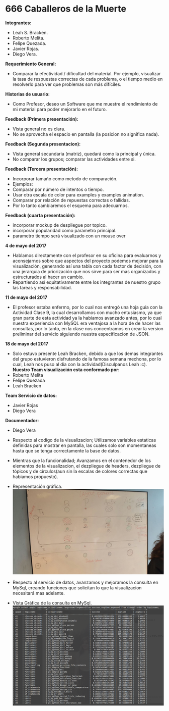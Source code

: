 # 666 Caballeros de la Muerte

**Integrantes:**
* Leah S. Bracken.
* Roberto Melita.
* Felipe Quezada.
* Javier Rojas.
* Diego Vera.

**Requerimiento General:**
* Comparar la efectividad / dificultad del material. Por ejemplo, visualizar la tasa de respuestas correctas de cada problema, o el tiempo medio en resolverlo para ver que problemas son más difíciles.

**Historias de usuario:**
* Como Profesor, deseo un Software que me muestre el rendimiento de mi material para poder mejorarlo en el futuro.

**Feedback (Primera presentación):**
* Vista general no es clara.
* No se aprovecha el espacio en pantalla (la posicion no significa nada).

**Feedback (Segunda presentacion):**
* Vista general secundaria (matriz), quedará como la principal y única.
* No comparar los grupos; comparar las actividades entre si.

**Feedback (Tercera presentación):**
* Incorporar tamaño como metodo de comparación.
* Ejemplos:
* Comparar por número de intentos o tiempo.
* Usar otra escala de color para examples y examples animation.
* Comparar por relación de repuestas correctas o fallidas.
* Por lo tanto cambiaremos el esquema para adecuarnos.

**Feedback (cuarta presentación):**
* incorporar mockup de despliegue por topico.
* incorporar popularidad como parametro principal.
* parametro tiempo será visualizado con un mouse over

**4 de mayo del 2017**
* Hablamos directamente con el profesor en su oficina para evaluarnos y aconsejarnos sobre que aspectos del proyecto podemos mejorar para la visualización, generando así una tabla con cada factor de decisión, con una jerarquia de priorización que nos sirve para ser mas organizados y estructurados al hacer un cambio.
* Repartiendo así equitativamente entre los integrantes de nuestro grupo las tareas y responsabilidad.

**11 de mayo del 2017**
* El profesor estaba enfermo, por lo cual nos entregó una hoja guia con la Actividad Clase 9, la cual desarrollamos con mucho entusiasmo, ya que gran parte de esta actividad ya la habiamos avanzado antes, por lo cual nuestra experiencia con MySQL era ventajosa a la hora de de hacer las consultas, por lo tanto, en la clase nos concentramos en crear la version preliminar del servicio siguiendo nuestra especificacion de JSON.

**18 de mayo del 2017**
* Solo estuvo presente Leah Bracken, debido a que los demas integrantes del grupo estuvieron disfrutando de la famosa semana mechona, por lo cual, Leah nos puso al dia con la actividad(Disculpanos Leah :c).
**Nuestro Team visualización esta conformado por:**
* Roberto Melita
* Felipe Quezada
* Leah Bracken

**Team Servicio de datos:**
* Javier Rojas
* Diego Vera

**Documentador:**
* Diego Vera

* Respecto al codigo de la visualizacion; Utilizamos variables estaticas definidas para mostrar en pantalla, las cuales solo son momentaneas hasta que se tenga correctamente la base de datos.
* Mientras que la funcionalidad; Avanzamos en el contenedor de los elementos de la visualizacion, el dezpliegue de headers, dezpliegue de tópicos y de circulos(aun sin la escalas de colores correctas que habiamos propuesto).

* Representación gráfica.
![GitHub Representación grafica](imagenes/Mv.png)

* Respecto al servicio de datos, avanzamos y mejoramos la consulta en MySql, creando funciones que solicitan lo que la visualizacion necesitará mas adelante.

* Vista Gráfica de la consulta en MySql.
![GitHub Consulta MySql](imagenes/Consulta.png)
